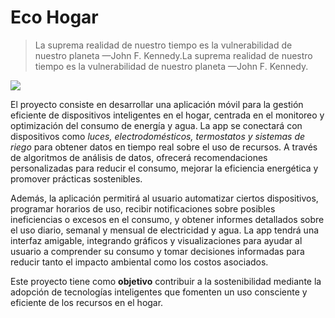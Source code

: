 # Eco Hogar

> La suprema realidad de nuestro tiempo es la vulnerabilidad de nuestro planeta —John F. Kennedy.La suprema realidad de nuestro tiempo es la vulnerabilidad de nuestro planeta —John F. Kennedy.

![](https://medicinagaditana.es/wp-content/uploads/2019/06/medio-ambiente-1920x1272.jpg)

El proyecto consiste en desarrollar una aplicación móvil para la gestión eficiente de dispositivos inteligentes en el hogar, centrada en el monitoreo y optimización del consumo de energía y agua. La app se conectará con dispositivos como *luces, electrodomésticos, termostatos y sistemas de riego* para obtener datos en tiempo real sobre el uso de recursos. A través de algoritmos de análisis de datos, ofrecerá recomendaciones personalizadas para reducir el consumo, mejorar la eficiencia energética y promover prácticas sostenibles.

Además, la aplicación permitirá al usuario automatizar ciertos dispositivos, programar horarios de uso, recibir notificaciones sobre posibles ineficiencias o excesos en el consumo, y obtener informes detallados sobre el uso diario, semanal y mensual de electricidad y agua. La app tendrá una interfaz amigable, integrando gráficos y visualizaciones para ayudar al usuario a comprender su consumo y tomar decisiones informadas para reducir tanto el impacto ambiental como los costos asociados.

Este proyecto tiene como **objetivo** contribuir a la sostenibilidad mediante la adopción de tecnologías inteligentes que fomenten un uso consciente y eficiente de los recursos en el hogar.
